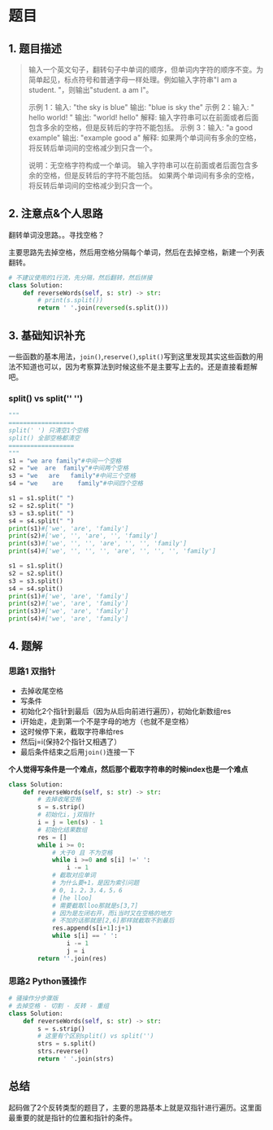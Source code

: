 # 题目

## 1. 题目描述

> 输入一个英文句子，翻转句子中单词的顺序，但单词内字符的顺序不变。为简单起见，标点符号和普通字母一样处理。例如输入字符串"I am a student. "，则输出"student. a am I"。
>
>  示例 1：输入: "the sky is blue"
> 输出: "blue is sky the"
> 示例 2：输入: "  hello world!  "
> 输出: "world! hello"
> 解释: 输入字符串可以在前面或者后面包含多余的空格，但是反转后的字符不能包括。
> 示例 3：输入: "a good   example"
> 输出: "example good a"
> 解释: 如果两个单词间有多余的空格，将反转后单词间的空格减少到只含一个。
>
> 说明：无空格字符构成一个单词。
> 输入字符串可以在前面或者后面包含多余的空格，但是反转后的字符不能包括。
> 如果两个单词间有多余的空格，将反转后单词间的空格减少到只含一个。

## 2. 注意点&个人思路

翻转单词没思路。。寻找空格？

主要思路先去掉空格，然后用空格分隔每个单词，然后在去掉空格，新建一个列表翻转。

```python
# 不建议使用的1行流，先分隔，然后翻转，然后拼接
class Solution:
    def reverseWords(self, s: str) -> str:
        # print(s.split())
        return ' '.join(reversed(s.split()))
```

## 3. 基础知识补充

一些函数的基本用法，`join()`,`reserve()`,`split()`写到这里发现其实这些函数的用法不知道也可以，因为考察算法到时候这些不是主要写上去的。还是直接看题解吧。

### split() vs split('' '')

```python
"""
==================
split(' ') 只清空1个空格
split() 全部空格都清空
==================
"""
s1 = "we are family"#中间一个空格
s2 = "we  are  family"#中间两个空格
s3 = "we   are   family"#中间三个空格
s4 = "we    are    family"#中间四个空格

s1 = s1.split(" ")
s2 = s2.split(" ")
s3 = s3.split(" ")
s4 = s4.split(" ")
print(s1)#['we', 'are', 'family']
print(s2)#['we', '', 'are', '', 'family']
print(s3)#['we', '', '', 'are', '', '', 'family']
print(s4)#['we', '', '', '', 'are', '', '', '', 'family']

s1 = s1.split()
s2 = s2.split()
s3 = s3.split()
s4 = s4.split()
print(s1)#['we', 'are', 'family']
print(s2)#['we', 'are', 'family']
print(s3)#['we', 'are', 'family']
print(s4)#['we', 'are', 'family']
```



## 4. 题解

### 思路1 双指针

- 去掉收尾空格
- 写条件
- 初始化2个指针到最后（因为从后向前进行遍历），初始化新数组res
- i开始走，走到第一个不是字母的地方（也就不是空格）
- 这时候停下来，截取字符串给res
- 然后j=i(保持2个指针又相遇了）
- 最后条件结束之后用`join()`连接一下

**个人觉得写条件是一个难点，然后那个截取字符串的时候index也是一个难点**

```python
class Solution:
    def reverseWords(self, s: str) -> str:
        # 去掉收尾空格
        s = s.strip()
        # 初始化i，j双指针
        i = j = len(s) - 1
        # 初始化结果数组
        res = []
        while i >= 0:
            # 大于0 且 不为空格
            while i >=0 and s[i] !=' ':
                i -= 1
            # 截取对应单词
            # 为什么要+1，是因为索引问题
            # 0, 1，2，3，4，5，6
            # [he lloo]
            # 需要截取lloo那就是s[3,7]
            # 因为是左闭右开，而i当时又在空格的地方
            # 不加的话那就是[2,6]那样就截取不到最后            
            res.append(s[i+1]:j+1)
            while s[i] == ' ':
                i -= 1
                j = i
        return ''.join(res)
```

### 思路2 Python骚操作

```python
# 骚操作分步骤版
# 去掉空格 - 切割 - 反转 - 重组
class Solution:
    def reverseWords(self, s: str) -> str:
        s = s.strip()
        # 这里有个区别split() vs split('')
        strs = s.split()
        strs.reverse()
        return ' '.join(strs)
```

## 总结

起码做了2个反转类型的题目了，主要的思路基本上就是双指针进行遍历。这里面最重要的就是指针的位置和指针的条件。